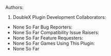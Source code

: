 Authors:
1. DoubleX
Plugin Development Collaborators:
- None So Far
Bug Reporters:
- None So Far
Compatibility Issue Raisers:
- None So Far
Feature Requesters:
- None So Far
Games Using This Plugin:
- None So Far
